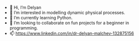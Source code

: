 - 👋 Hi, I’m Delyan
- 👀 I’m interested in modelling dynamic physical processes.
- 🌱 I’m currently learning Python.
- 💞️ I’m looking to collaborate on fun projects for a beginner in programming.
- 📫 https://www.linkedin.com/in/dr-delyan-malchev-132875156

<!---
DrMalchev/DrMalchev is a ✨ special ✨ repository because its `README.md` (this file) appears on your GitHub profile.
You can click the Preview link to take a look at your changes.
--->

